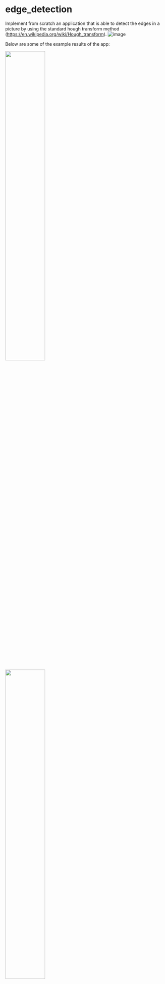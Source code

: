 # edge_detection

Implement from scratch an application that is able to detect the edges in a picture by using the standard hough transform method (https://en.wikipedia.org/wiki/Hough_transform).
![image](https://user-images.githubusercontent.com/91099638/209483864-ac4b8356-dc75-40e1-bc1a-a5a29e1e3a23.png)


Below are some of the example results of the app:

<img src="https://user-images.githubusercontent.com/91099638/209483904-a707d089-d863-4a11-9e1e-c0d7ea222ccf.png" width=50% height=50%>
<img src="https://user-images.githubusercontent.com/91099638/209483905-e3734cb3-c1a6-439a-998a-716939719ff5.png" width=50% height=50%>
<img src="https://user-images.githubusercontent.com/91099638/209483909-7fa1ed9a-1e68-4e99-a02c-a17ecc4c1136.png" width=50% height=50%>
